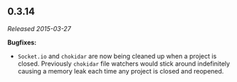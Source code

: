 ## 0.3.14

_Released 2015-03-27_

**Bugfixes:**

- `Socket.io` and `chokidar` are now being cleaned up when a project is closed.
  Previously `chokidar` file watchers would stick around indefinitely causing a
  memory leak each time any project is closed and reopened.
